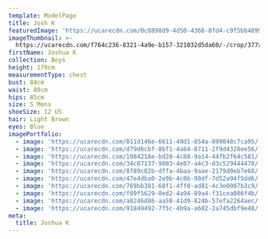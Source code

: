 ```yaml
---
template: ModelPage
title: Josh K
featuredImage: 'https://ucarecdn.com/0c8898d9-4d50-4366-8fd4-c9f5bb4899e5/'
imageThumbnail: >-
  https://ucarecdn.com/f764c236-8321-4a9e-b157-321032d5da60/-/crop/377x330/0,53/-/preview/
firstName: Joshua K
collection: Boys
height: 179cm
measurementType: chest
bust: 84cm
waist: 80cm
hips: 85cm
size: S Mens
shoeSize: 12 US
hair: Light Brown
eyes: Blue
imagePortfolio:
  - image: 'https://ucarecdn.com/011d146e-6611-49d1-854a-899048c7ca95/'
  - image: 'https://ucarecdn.com/d79d6cbf-8bf1-4a84-8711-2f9d4328ee56/'
  - image: 'https://ucarecdn.com/1084218e-bd28-4c88-9a14-44fb2f64c581/'
  - image: 'https://ucarecdn.com/34c07137-9003-4e87-a4c3-d3c529444478/'
  - image: 'https://ucarecdn.com/8f89c82b-dffa-4baa-9aae-2179d0eb7e68/'
  - image: 'https://ucarecdn.com/47e4dba0-2e9b-4c8b-90df-7d52a94f5dd6/'
  - image: 'https://ucarecdn.com/769bb381-68f1-4ff0-ad81-4c3e0007b3c9/'
  - image: 'https://ucarecdn.com/f09f5629-0ed2-4a94-89a4-f31cea006f4b/'
  - image: 'https://ucarecdn.com/a8246d86-aa58-41d9-824b-57efa2264aec/'
  - image: 'https://ucarecdn.com/91849492-7f5c-4b9a-a602-2a745dbf9e48/'
meta:
  title: Joshua K
---
```


